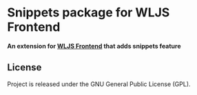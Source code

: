 # Snippets package for WLJS Frontend
**An extension for [WLJS Frontend](https://github.com/JerryI/wolfram-js-frontend) that adds snippets feature**

## License
Project is released under the GNU General Public License (GPL).
